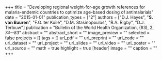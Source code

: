 +++
title = "Developing regional weight-for-age growth references for malaria-endemic countries to optimize age-based dosing of antimalarials"
date = "2015-01-01"
publication_types = ["2"]
authors = ["D.J. Hayes", "**S. van Buuren**", "F.O. ter Kuile", "D.M. Stasinopoulos", "R.A. Rigby", "D.J. Terlouw"]
publication = "Bulletin of the World Health Organization, (93), 2, _74--83_"
abstract = ""
abstract_short = ""
image_preview = ""
selected = false
projects = []
tags = []
url_pdf = ""
url_preprint = ""
url_code = ""
url_dataset = ""
url_project = ""
url_slides = ""
url_video = ""
url_poster = ""
url_source = ""
math = true
highlight = true
[header]
image = ""
caption = ""
+++
